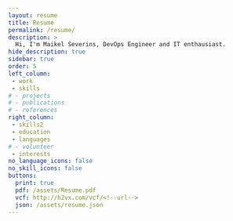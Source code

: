 ```yaml
---
layout: resume
title: Resume
permalink: /resume/
description: >
  Hi, I'm Maikel Severins, DevOps Engineer and IT enthausiast.
hide_description: true
sidebar: true
order: 5
left_column:
 - work
 - skills
# - projects
# - publications
# - references
right_column:
 - skills2
 - education
 - languages
# - volunteer
 - interests
no_language_icons: false
no_skill_icons: false
buttons:
  print: true
  pdf: /assets/Resume.pdf
  vcf: http://h2vx.com/vcf/<!--url-->
  json: /assets/resume.json
---
```

